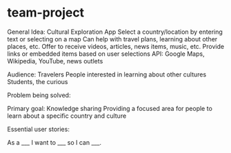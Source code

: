 # team-project

General Idea:
Cultural Exploration App
Select a country/location by entering text or selecting on a map
Can help with travel plans, learning about other places, etc.
Offer to receive videos, articles, news items, music, etc.
Provide links or embedded items based on user selections
API: Google Maps, Wikipedia, YouTube, news outlets

Audience: 
Travelers
People interested in learning about other cultures
Students, the curious

Problem being solved: 
    

Primary goal: 
Knowledge sharing
Providing a focused area for people to learn about a specific country and culture

Essential user stories: 


As a ___ I want to ___ so I can ___.